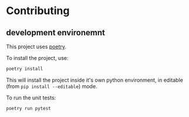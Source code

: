 # Contributing

## development environemnt
This project uses [poetry](https://python-poetry.org/docs/basic-usage/).

To install the project, use:

```bash
poetry install
```

This will install the project inside it's own python environment, in editable (from `pip install --editable`) mode.

To run the unit tests:

```bash
poetry run pytest
``` 

